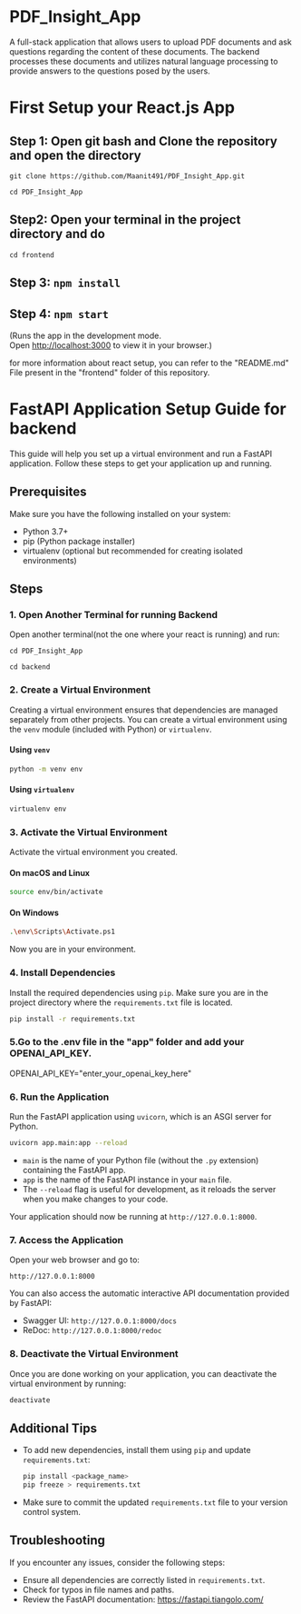 # PDF_Insight_App
A full-stack application that allows users to upload PDF documents and ask questions regarding the content of these documents. The backend processes these documents and utilizes natural language processing to provide answers to the questions posed by the users.

# First Setup your React.js App

## Step 1: Open git bash and Clone the repository and open the directory

`git clone https://github.com/Maanit491/PDF_Insight_App.git`

`cd PDF_Insight_App`

## Step2: Open your terminal in the project directory and do

`cd frontend`

## Step 3: `npm install`

## Step 4: `npm start` 

(Runs the app in the development mode.\
Open [http://localhost:3000](http://localhost:3000) to view it in your browser.)

for more information about react setup, you can refer to the "README.md" File present in the "frontend" folder of this repository.

# FastAPI Application Setup Guide for backend

This guide will help you set up a virtual environment and run a FastAPI application. Follow these steps to get your application up and running.

## Prerequisites

Make sure you have the following installed on your system:
- Python 3.7+
- pip (Python package installer)
- virtualenv (optional but recommended for creating isolated environments)

## Steps

### 1. Open Another Terminal for running Backend

Open another terminal(not the one where your react is running) and run:

`cd PDF_Insight_App`

`cd backend`

### 2. Create a Virtual Environment

Creating a virtual environment ensures that dependencies are managed separately from other projects. You can create a virtual environment using the `venv` module (included with Python) or `virtualenv`.

#### Using `venv`

```sh
python -m venv env
```

#### Using `virtualenv`

```sh
virtualenv env
```

### 3. Activate the Virtual Environment

Activate the virtual environment you created.

#### On macOS and Linux

```sh
source env/bin/activate
```

#### On Windows

```sh
.\env\Scripts\Activate.ps1
```
Now you are in your environment.


### 4. Install Dependencies

Install the required dependencies using `pip`. Make sure you are in the project directory where the `requirements.txt` file is located.

```sh
pip install -r requirements.txt
```
### 5.Go to the .env file in the "app" folder and add your OPENAI_API_KEY.

OPENAI_API_KEY="enter_your_openai_key_here"


### 6. Run the Application

Run the FastAPI application using `uvicorn`, which is an ASGI server for Python.

```sh
uvicorn app.main:app --reload
```

- `main` is the name of your Python file (without the `.py` extension) containing the FastAPI app.
- `app` is the name of the FastAPI instance in your `main` file.
- The `--reload` flag is useful for development, as it reloads the server when you make changes to your code.

Your application should now be running at `http://127.0.0.1:8000`.

### 7. Access the Application

Open your web browser and go to:

```
http://127.0.0.1:8000
```

You can also access the automatic interactive API documentation provided by FastAPI:

- Swagger UI: `http://127.0.0.1:8000/docs`
- ReDoc: `http://127.0.0.1:8000/redoc`

### 8. Deactivate the Virtual Environment

Once you are done working on your application, you can deactivate the virtual environment by running:

```sh
deactivate
```

## Additional Tips

- To add new dependencies, install them using `pip` and update `requirements.txt`:

  ```sh
  pip install <package_name>
  pip freeze > requirements.txt
  ```

- Make sure to commit the updated `requirements.txt` file to your version control system.

## Troubleshooting

If you encounter any issues, consider the following steps:
- Ensure all dependencies are correctly listed in `requirements.txt`.
- Check for typos in file names and paths.
- Review the FastAPI documentation: https://fastapi.tiangolo.com/


